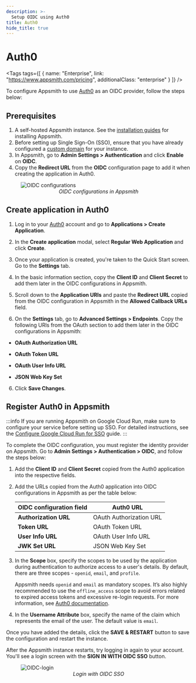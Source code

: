 ```yaml
---
description: >-
  Setup OIDC using Auth0
title: Auth0
hide_title: true
---
```

<!-- vale off -->

<div className="tag-wrapper">
 <h1>Auth0</h1>

<Tags
tags={[
{ name: "Enterprise", link: "https://www.appsmith.com/pricing", additionalClass: "enterprise" }
]}
/>

</div>

<!-- vale on -->

To configure Appsmith to use [Auth0](https://auth0.com/) as an OIDC provider, follow the steps below:

## Prerequisites

1. A self-hosted Appsmith instance. See the [installation guides](/getting-started/setup/installation-guides) for installing Appsmith.
2. Before setting up Single Sign-On (SSO), ensure that you have already configured a [custom domain](/getting-started/setup/instance-configuration/custom-domain) for your instance.
3. In Appsmith, go to **Admin Settings > Authentication** and click **Enable** on  **OIDC**.
4. Copy the **Redirect URL** from the **OIDC** configuration page to add it when creating the application in Auth0. 

<figure>
  <img src="/img/oidc-configurations-in-appsmith.png" style= {{width:"600px", height:"auto"}} alt="OIDC configurations"/>
  <figcaption align = "center"><i>OIDC configurations in Appsmith</i></figcaption>
</figure>

## Create application in Auth0

1. Log in to your [Auth0](https://auth0.com/) account and go to **Applications > Create Application**. 

2. In the **Create application** modal, select **Regular Web Application** and click **Create**.

3. Once your application is created, you're taken to the Quick Start screen. Go to the **Settings** tab.

4. In the basic information section, copy the **Client ID** and **Client Secret** to add them later in the OIDC configurations in Appsmith.

5. Scroll down to the **Application URIs** and paste the **Redirect URL** copied from the OIDC configuration in Appsmith in the **Allowed Callback URLs** field.

6. On the **Settings** tab, go to **Advanced Settings > Endpoints**. Copy the following URls from the OAuth section to add them later in the OIDC configurations in Appsmith:

  - **OAuth Authorization URL**

  - **OAuth Token URL**

  - **OAuth User Info URL**

  - **JSON Web Key Set**

6. Click **Save Changes**.

##  Register Auth0 in Appsmith

:::info
If you are running Appsmith on Google Cloud Run, make sure to configure your service before setting up SSO. For detailed instructions, see the [Configure Google Cloud Run for SSO](/getting-started/setup/installation-guides/google-cloud-run/setup-to-integrate-sso) guide.
:::

To complete the OIDC configuration, you must register the identity provider on Appsmith. Go to **Admin Settings > Authentication > OIDC**, and follow the steps below:

1. Add the **Client ID** and **Client Secret** copied from the Auth0 application into the respective fields.

2. Add the URLs copied from the Auth0 application into OIDC configurations in Appsmith as per the table below:

      | **OIDC configuration field**      |  **Auth0 URL** |
      | ----------------------- | --------------------- |
      | **Authorization URL** | OAuth Authorization URL     |
      | **Token URL**         | OAuth Token URL             |
      | **User Info URL**      |  OAuth User Info URL         |
      | **JWK Set URL**           | JSON Web Key Set             |

3. In the **Scope** box, specify the scopes to be used by the application during authentication to authorize access to a user's details. By default, there are three scopes - `openid`, `email`, and `profile`. 
  
   Appsmith needs `openid` and `email` as mandatory scopes. It’s also highly recommended to use the `offline_access` scope to avoid errors related to expired access tokens and excessive re-login requests. For more information, see [Auth0 documentation](https://auth0.com/docs/secure/tokens/refresh-tokens).


4. In the **Username Attribute** box, specify the name of the claim which represents the email of the user. The default value is `email`.

Once you have added the details, click the **SAVE & RESTART** button to save the configuration and restart the instance. 

After the Appsmith instance restarts, try logging in again to your account. You'll see a login screen with the **SIGN IN WITH OIDC SSO** button.

<figure>
  <img src="/img/Appsmith-Login-Screen-Shows-OIDC.png" style= {{width:"400px", height:"auto"}} alt="OIDC-login"/>
  <figcaption align = "center"><i>Login with OIDC SSO </i></figcaption>
</figure>